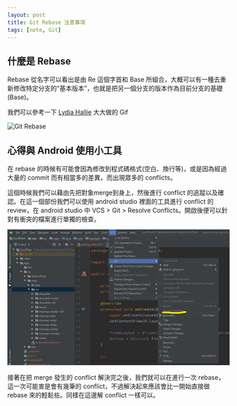 ```yaml
---
layout: post
title: Git Rebase 注意事項
tags: [note, Git]
---
```


## 什麼是 Rebase
Rebase 從名字可以看出是由 Re 這個字首和 Base 所組合，大概可以有一種去重新修改特定分支的“基本版本”，也就是把另一個分支的版本作為目前分支的基礎 (Base)。

我們可以參考一下 [Lydia Hallie](https://dev.to/lydiahallie) 大大做的 Gif

![Git Rebase](https://res.cloudinary.com/practicaldev/image/fetch/s--EIY4OOcE--/c_limit%2Cf_auto%2Cfl_progressive%2Cq_66%2Cw_880/https://dev-to-uploads.s3.amazonaws.com/i/dwyukhq8yj2xliq4i50e.gif)

## 心得與 Android 使用小工具

在 rebase 的時候有可能會因為修改到程式碼格式(空白、換行等)，或是因為經過大量的 commit 而有相當多的差異，而出現眾多的 conflicts。

這個時候我們可以藉由先把對象merge到身上，然後進行 conflict 的追蹤以及確認。在這一個部份我們可以使用 android studio 裡面的工具進行 conflict 的 review，在 android studio 中 VCS > Git > Resolve Conflicts。開啟後便可以針對有衝突的檔案進行單獨的檢查。

![Android Rebase](/assets/images/2020/gitrebase.png)

接著在把 merge 發生的 conflict 解決完之後，我們就可以在進行一次 rebase，這一次可能害是會有幾筆的 conflict，不過解決起來應該會比一開始直接做 rebase 來的輕鬆些。同樣在這邊解 conflict 一樣可以。